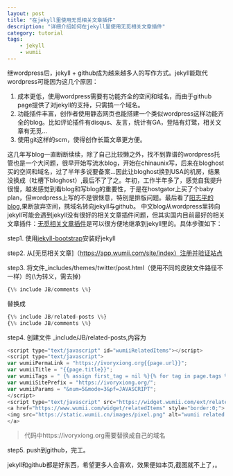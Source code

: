 ```yaml
---
layout: post
title: "在jekyll里使用无觅相关文章插件"
description: "详细介绍如何在jekyll里使用无觅相关文章插件"
category: tutorial
tags:
    - jekyll
    - wumii
---
```

继wordpress后，jekyll + github成为越来越多人的写作方式。jekyll能取代wordpress可能因为这几个原因：

1. 成本更低，使用wordpress需要有功能齐全的空间和域名，而由于github page提供了对jekyll的支持，只需搞一个域名。
2. 功能插件丰富，创作者使用静态网页也能搭建一个类似wordpress这样功能齐全的blog。比如评论插件有disqus、友言，统计有GA，登陆有灯鹭，相关文章有无觅...
3. 使用git这样的scm，使得创作长篇文章更方便。

这几年写blog一直断断续续，除了自己比较懒之外，找不到靠谱的wordpress托管也是一个大问题，很早开始写流水blog，开始在chinaunix写，后来在bloghost买的空间和域名，过了半年多说要备案...因此让bloghost换到USA的机房，结果没换成（吐槽下bloghost）,最后不了了之。年初，工作半年多了，感觉自我提升很慢，越发感觉到看blog和写blog的重要性，于是在hostgator上买了个baby plan，但wordpress上写的不是很惬意，特别是排版问题。最后看了[阳志平的blog](https://www.yangzhiping.com/tech/wordpress-to-jekyll.html),果断放弃空间，携域名转向jekyll与github。
中文blog从wordpress里转向jekyll可能会遇到jekyll没有很好的相关文章插件问题，但其实国内目前最好的相关文章插件：[无觅相关文章插件](https://app.wumii.com/widget/relatedItems)是可以很方便地继承到jekyll里的。具体步骤如下：

step1. 使用[jekyll-bootstrap](https://jekyllbootstrap.com/)安装好jekyll

step2. 从[无觅相关文章]（https://app.wumii.com/site/index）注册并验证站点

step3. 将文件_includes/themes/twitter/post.html（使用不同的皮肤文件路径不一样）的(\为转义，需去掉)

``` javascript
{\% include JB/comments \%}
```

替换成

``` javascript
{\% include JB/related-posts \%}
{\% include JB/comments \%}
```
step4. 创建文件 _include/JB/related-posts,内容为

``` javascript
<script type="text/javascript" id="wumiiRelatedItems"></script>
<script type="text/javascript">
var wumiiPermaLink = "https://ivoryxiong.org{{page.url}}";
var wumiiTitle = "{{page.title}}";
var wumiiTags = " {% assign first_tag = nil %}{% for tag in page.tags %}{% if first_tag != null %},{% endif %} {% assign first_tag = tag %} {{tag}} {% endfor %}";
var wumiiSitePrefix = "https://ivoryxiong.org/";
var wumiiParams = "&num=5&mode=3&pf=JAVASCRIPT";
</script>
<script type="text/javascript" src="https://widget.wumii.com/ext/relatedItemsWidget"></script>
<a href="https://www.wumii.com/widget/relatedItems" style="border:0;">
<img src="https://static.wumii.cn/images/pixel.png" alt="wumii related posts" style="border:0;padding:0;margin:0;" />
</a>
```

>代码中https://ivoryxiong.org需要替换成自己的域名

step5. push到github，完工。

jekyll和github都是好东西，希望更多人会喜欢，效果便如本页,截图就不上了，。
